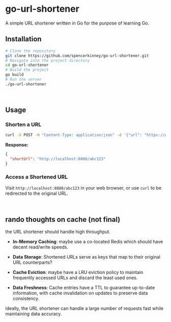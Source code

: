 # go-url-shortener

A simple URL shortener written in Go for the purpose of learning Go.

## Installation

```sh
# Clone the repository
git clone https://github.com/spencerkinney/go-url-shortener.git
# Navigate into the project directory
cd go-url-shortener
# Build the project
go build
# Run the server
./go-url-shortener
```

<br>

## Usage

### Shorten a URL

```sh
curl -X POST -H "Content-Type: application/json" -d '{"url": "https://www.example.com"}' http://localhost:8080/shorten
```

**Response:**

```json
{
  "shortUrl": "http://localhost:8080/abc123"
}
```

### Access a Shortened URL

Visit `http://localhost:8080/abc123` in your web browser, or use `curl` to be redirected to the original URL.

<br>

## rando thoughts on cache (not final)

the URL shortener should handle high throughput.

- **In-Memory Caching**: maybe use a co-located Redis which should have decent read/write speeds.

- **Data Storage**: Shortened URLs serve as keys that map to their original URL counterparts?

- **Cache Eviction**: maybe have a LRU eviction policy to maintain frequently accessed URLs and discard the least used ones.

- **Data Freshness**: Cache entries have a TTL to guarantee up-to-date information, with cache invalidation on updates to preserve data consistency.

ideally, the URL shortener can handle a large number of requests fast while maintaining data accuracy.
